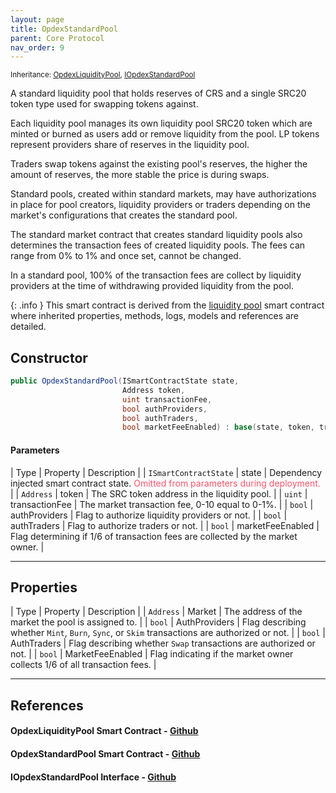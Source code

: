 ```yaml
---
layout: page
title: OpdexStandardPool
parent: Core Protocol
nav_order: 9
---
```


<small>Inheritance: [OpdexLiquidityPool](#references), [IOpdexStandardPool](#references)</small>

A standard liquidity pool that holds reserves of CRS and a single SRC20 token type used for swapping tokens against.

Each liquidity pool manages its own liquidity pool SRC20 token which are minted or burned as users add or remove liquidity from the pool. LP tokens represent providers share of reserves in the liquidity pool.

Traders swap tokens against the existing pool's reserves, the higher the amount of reserves, the more stable the price is during swaps.

Standard pools, created within standard markets, may have authorizations in place for pool creators, liquidity providers or traders depending on the market's configurations that creates the standard pool.

The standard market contract that creates standard liquidity pools also determines the transaction fees of created liquidity pools. The fees can range from 0% to 1% and once set, cannot be changed.

In a standard pool, 100% of the transaction fees are collect by liquidity providers at the time of withdrawing provided liquidity from the pool.

{: .info }
This smart contract is derived from the [liquidity pool](opdex-liquidity-pool) smart contract where inherited properties, methods, logs, models and references are detailed.

## Constructor

```csharp
public OpdexStandardPool(ISmartContractState state,
                         Address token,
                         uint transactionFee,
                         bool authProviders,
                         bool authTraders,
                         bool marketFeeEnabled) : base(state, token, transactionFee)
```

#### Parameters

| Type | Property | Description |
| `ISmartContractState` | state | Dependency injected smart contract state. <span style="color: #f7556b;"> Omitted from parameters during deployment.</span> |
| `Address` | token | The SRC token address in the liquidity pool. |
| `uint` | transactionFee | The market transaction fee, 0-10 equal to 0-1%. |
| `bool` | authProviders | Flag to authorize liquidity providers or not. |
| `bool` | authTraders | Flag to authorize traders or not. |
| `bool` | marketFeeEnabled | Flag determining if 1/6 of transaction fees are collected by the market owner. |

---

## Properties

| Type | Property | Description |
| `Address` | Market | The address of the market the pool is assigned to. |
| `bool` | AuthProviders | Flag describing whether `Mint`, `Burn`, `Sync`, or `Skim` transactions are authorized or not. |
| `bool` | AuthTraders | Flag describing whether `Swap` transactions are authorized or not. |
| `bool` | MarketFeeEnabled | Flag indicating if the market owner collects 1/6 of all transaction fees. |

---

## References

#### OpdexLiquidityPool Smart Contract - <a href="https://github.com/Opdex/opdex-v1-core/blob/main/src/Contracts/Pools/OpdexLiquidityPool.cs" target="_blank">Github</a>

#### OpdexStandardPool Smart Contract - <a href="https://github.com/Opdex/opdex-v1-core/blob/main/src/Contracts/Pools/OpdexStandardPool.cs" target="_blank">Github</a>

#### IOpdexStandardPool Interface - <a href="https://github.com/Opdex/opdex-v1-core/blob/main/src/Interfaces/Pools/IOpdexStandardPool.cs" target="_blank">Github</a>

